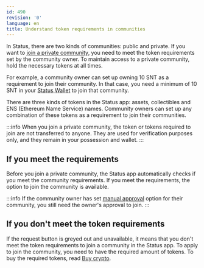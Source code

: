 ```yaml
---
id: 490
revision: '0'
language: en
title: Understand token requirements in communities
---
```


In Status, there are two kinds of communities: public and private. If you want to [join a private community](./join-a-status-community.md), you need to meet the token requirements set by the community owner. To maintain access to a private community, hold the necessary tokens at all times.

For example, a community owner can set up owning 10 SNT as a requirement to join their community. In that case, you need a minimum of 10 SNT in your [Status Wallet](../status-wallet/status-wallet-your-quick-start-guide.md) to join that community.

There are three kinds of tokens in the Status app: assets, collectibles and ENS (Ethereum Name Service) names. Community owners can set up any combination of these tokens as a requirement to join their communities.

:::info
When you join a private community, the token or tokens required to join are not transferred to anyone. They are used for verification purposes only, and they remain in your possession and wallet.
:::

## If you meet the requirements

Before you join a private community, the Status app automatically checks if you meet the community requirements. If you meet the requirements, the option to join the community is available.

:::info
If the community owner has set [manual approval](./manage-community-join-requests.md) option for their community, you still need the owner's approval to join.
:::

## If you don't meet the token requirements

If the request button is greyed out and unavailable, it means that you don't meet the token requirements to join a community in the Status app. To apply to join the community, you need to have the required amount of tokens. To buy the required tokens, read [Buy crypto](../status-wallet/buy-crypto.md).
